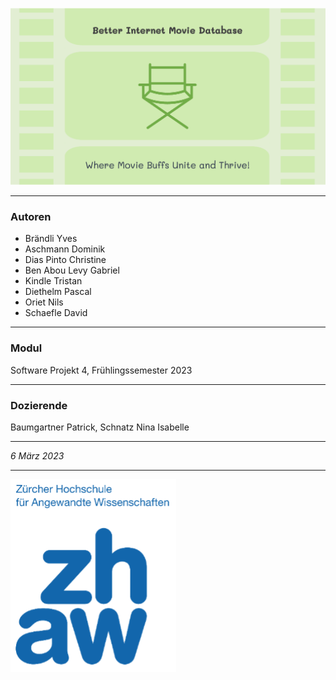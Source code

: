 

![Banner](../assets/img/BIMDB_Banner.png)



---

### Autoren 
- Brändli Yves
- Aschmann Dominik
- Dias Pinto Christine
- Ben Abou Levy Gabriel
- Kindle Tristan
- Diethelm Pascal
- Oriet Nils
- Schaefle David 

---

### Modul

Software Projekt 4, Frühlingssemester 2023

---

### Dozierende

Baumgartner Patrick, Schnatz Nina Isabelle

---

*6 März 2023*

---

![Banner](../assets/img/ZHAW_logo.png)